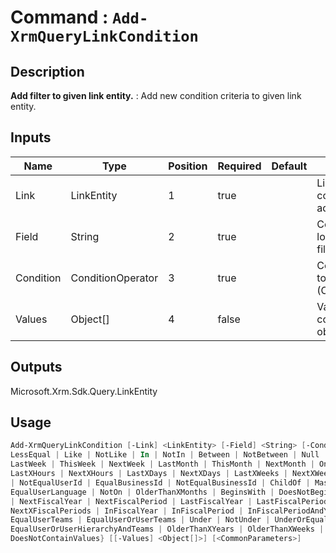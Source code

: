 ﻿# Command : `Add-XrmQueryLinkCondition` 

## Description

**Add filter to given link entity.** : Add new condition criteria to given link entity.

## Inputs

Name|Type|Position|Required|Default|Description
----|----|--------|--------|-------|-----------
Link|LinkEntity|1|true||LinkEntity where condition should be add..
Field|String|2|true||Column / attribute logical name to filter.
Condition|ConditionOperator|3|true||Condition operator to apply to column (ConditionOperator)
Values|Object[]|4|false||Value to apply in column filter (single object or array)

## Outputs
Microsoft.Xrm.Sdk.Query.LinkEntity

## Usage

```Powershell 
Add-XrmQueryLinkCondition [-Link] <LinkEntity> [-Field] <String> [-Condition] {Equal | NotEqual | GreaterThan | LessThan | GreaterEqual | 
LessEqual | Like | NotLike | In | NotIn | Between | NotBetween | Null | NotNull | Yesterday | Today | Tomorrow | Last7Days | Next7Days | 
LastWeek | ThisWeek | NextWeek | LastMonth | ThisMonth | NextMonth | On | OnOrBefore | OnOrAfter | LastYear | ThisYear | NextYear | 
LastXHours | NextXHours | LastXDays | NextXDays | LastXWeeks | NextXWeeks | LastXMonths | NextXMonths | LastXYears | NextXYears | EqualUserId 
| NotEqualUserId | EqualBusinessId | NotEqualBusinessId | ChildOf | Mask | NotMask | MasksSelect | Contains | DoesNotContain | 
EqualUserLanguage | NotOn | OlderThanXMonths | BeginsWith | DoesNotBeginWith | EndsWith | DoesNotEndWith | ThisFiscalYear | ThisFiscalPeriod 
| NextFiscalYear | NextFiscalPeriod | LastFiscalYear | LastFiscalPeriod | LastXFiscalYears | LastXFiscalPeriods | NextXFiscalYears | 
NextXFiscalPeriods | InFiscalYear | InFiscalPeriod | InFiscalPeriodAndYear | InOrBeforeFiscalPeriodAndYear | InOrAfterFiscalPeriodAndYear | 
EqualUserTeams | EqualUserOrUserTeams | Under | NotUnder | UnderOrEqual | Above | AboveOrEqual | EqualUserOrUserHierarchy | 
EqualUserOrUserHierarchyAndTeams | OlderThanXYears | OlderThanXWeeks | OlderThanXDays | OlderThanXHours | OlderThanXMinutes | ContainValues | 
DoesNotContainValues} [[-Values] <Object[]>] [<CommonParameters>]
``` 


